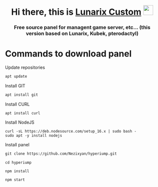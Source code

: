 <h1 align="center">Hi there, this is <a href="https://lunarix.ru/" target="_blank">Lunarix Custom</a> 
<img src="https://github.com/blackcater/blackcater/raw/main/images/Hi.gif" height="32"/></h1>
<h3 align="center">Free source panel for managent game server, etc... (this version based on Lunarix, Kubek, pterodactyl)</h3>

# Commands to download panel

Update repositories
```html
apt update
```

Install GIT
```html
apt install git
```
Install CURL
```
apt install curl
```

Install NodeJS
```
curl -sL https://deb.nodesource.com/setup_16.x | sudo bash -
sudo apt -y install nodejs
```
Install panel
```html
git clone https://github.com/Nezixyan/hyperiump.git
```

```
cd hyperiump
```

```
npm install
```

```
npm start
```
